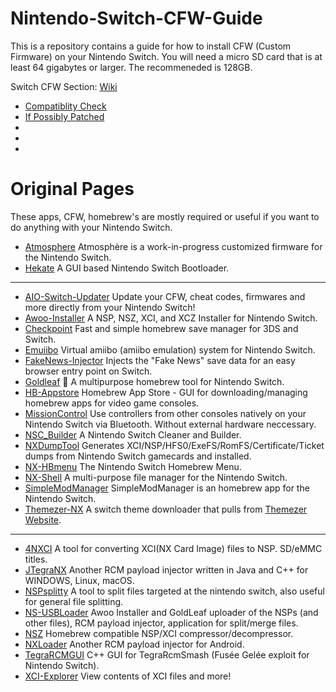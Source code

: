# Nintendo-Switch-CFW-Guide
This is a repository contains a guide for how to install CFW (Custom Firmware) on your Nintendo Switch.
You will need a micro SD card that is at least 64 gigabytes or larger. The recommeneded is 128GB.


Switch CFW Section: [Wiki](https://github.com/ZHassanQ/Nintendo-Switch-CFW-Guide/wiki)

- [Compatiblity Check](https://github.com/ZHassanQ/Nintendo-Switch-CFW-Guide/wiki/0.-Compatibility-Check)
- [If Possibly Patched](https://github.com/ZHassanQ/Nintendo-Switch-CFW-Guide/wiki/1.-If-Possibly-Patched)
- []()
- []()
- []()

# Original Pages

These apps, CFW, homebrew's are mostly required or useful if you want to do anything with your Nintendo Switch.


- [Atmosphere](https://github.com/Atmosphere-NX/Atmosphere) Atmosphère is a work-in-progress customized firmware for the Nintendo Switch.
- [Hekate](https://github.com/CTCaer/hekate) A GUI based Nintendo Switch Bootloader.

---

- [AIO-Switch-Updater](https://github.com/HamletDuFromage/aio-switch-updater) Update your CFW, cheat codes, firmwares and more directly from your Nintendo Switch!
- [Awoo-Installer](https://github.com/Huntereb/Awoo-Installer) A NSP, NSZ, XCI, and XCZ Installer for Nintendo Switch.
- [Checkpoint](https://github.com/FlagBrew/Checkpoint) Fast and simple homebrew save manager for 3DS and Switch.
- [Emuiibo](https://github.com/XorTroll/emuiibo) Virtual amiibo (amiibo emulation) system for Nintendo Switch.
- [FakeNews-Injector](https://github.com/noahc3/fakenews-injector) Injects the "Fake News" save data for an easy browser entry point on Switch.
- [Goldleaf](https://github.com/XorTroll/Goldleaf) 🍂 A multipurpose homebrew tool for Nintendo Switch.
- [HB-Appstore](https://github.com/fortheusers/hb-appstore) Homebrew App Store - GUI for downloading/managing homebrew apps for video game consoles.
- [MissionControl](https://github.com/ndeadly/MissionControl) Use controllers from other consoles natively on your Nintendo Switch via Bluetooth. Without external hardware neccessary.
- [NSC_Builder](https://github.com/julesontheroad/NSC_BUILDER) A Nintendo Switch Cleaner and Builder.
- [NXDumpTool](https://github.com/DarkMatterCore/nxdumptool) Generates XCI/NSP/HFS0/ExeFS/RomFS/Certificate/Ticket dumps from Nintendo Switch gamecards and installed.
- [NX-HBmenu](https://github.com/switchbrew/nx-hbmenu) The Nintendo Switch Homebrew Menu.
- [NX-Shell](https://github.com/joel16/NX-Shell) A multi-purpose file manager for the Nintendo Switch.
- [SimpleModManager](https://github.com/nadrino/SimpleModManager) SimpleModManager is an homebrew app for the Nintendo Switch.
- [Themezer-NX](https://github.com/suchmememanyskill/themezer-nx) A switch theme downloader that pulls from [Themezer Website](https://themezer.net/).

---

- [4NXCI](https://github.com/The-4n/4NXCI) A tool for converting XCI(NX Card Image) files to NSP.
 SD/eMMC titles.
- [JTegraNX](https://github.com/dylwedma11748/JTegraNX) Another RCM payload injector written in Java and C++ for WINDOWS, Linux, macOS.
- [NSPsplitty](https://github.com/Aionmagan/NSPsplitty) A tool to split files targeted at the nintendo switch, also useful for general file splitting.
- [NS-USBLoader](https://github.com/developersu/ns-usbloader) Awoo Installer and GoldLeaf uploader of the NSPs (and other files), RCM payload injector, application for split/merge files.
- [NSZ](https://github.com/nicoboss/nsz) Homebrew compatible NSP/XCI compressor/decompressor.
- [NXLoader](https://github.com/DavidBuchanan314/NXLoader) Another RCM payload injector for Android.
- [TegraRCMGUI](https://github.com/eliboa/TegraRcmGUI) C++ GUI for TegraRcmSmash (Fusée Gelée exploit for Nintendo Switch).
- [XCI-Explorer](https://github.com/StudentBlake/XCI-Explorer) View contents of XCI files and more!
